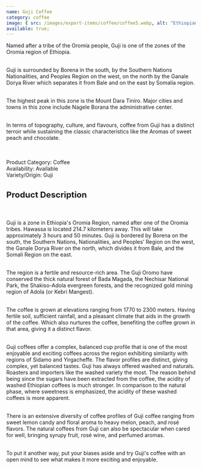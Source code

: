 ```yaml
---
name: Guji Coffee
category: coffee
image: { src: /images/export-items/coffee/coffee5.webp, alt: "Ethiopian coffee" }
available: true;
---
```


<div class="description-brief">
  <p>
Named after a tribe of the Oromia people, Guji is one of the zones of the Oromia region of Ethiopia.<br><br>

Guji is surrounded by Borena in the south, by the Southern Nations Nationalities, and Peoples Region on the west, on the north by the Ganale Dorya River which separates it from Bale and on the east by Somalia region.<br><br>

The highest peak in this zone is the Mount Dara Tiniro. Major cities and towns in this zone include Nagele Borana the administrative center. <br><br>

In terms of topography, culture, and flavours, coffee from Guji has a distinct terroir while sustaining the classic characteristics like the Aromas of sweet peach and chocolate.

<br/><br/>
<span class="fw-semi-bold-200">Product Category</span>: Coffee<br/>
<span class="fw-semi-bold-200">Availability</span>: Available<br/>
<span class="fw-semi-bold-200">Variety/Origin</span>: Guji<br/>

  </p>

</div>

<div class="description-detail">
  <h3 class="fw-semi-bold-200" style="font-size: 22px">Product Description</h3>
  <br/>
  <p> 
Guji is a zone in Ethiopia's Oromia Region, named after one of the Oromia tribes. Hawassa is located 214.7 kilometers away. This will take approximately 3 hours and 50 minutes. Guji is bordered by Borena on the south, the Southern Nations, Nationalities, and Peoples’ Region on the west, the Ganale Dorya River on the north, which divides it from Bale, and the Somali Region on the east.<br><br>

The region is a fertile and resource-rich area. The Guji Oromo have conserved the thick natural forest of Bada Magada, the Nechisar National Park, the Shakiso-Adola evergreen forests, and the recognized gold mining region of Adola (or Kebri Mangest).<br><br>

The coffee is grown at elevations ranging from 1770 to 2300 meters. Having fertile soil, sufficient rainfall, and a pleasant climate that aids in the growth of the coffee. Which also nurtures the coffee, benefiting the coffee grown in that area, giving it a distinct flavor.<br><br>

Guji coffees offer a complex, balanced cup profile that is one of the most enjoyable and exciting coffees across the region exhibiting similarity with regions of Sidamo and Yirgacheffe. The flavor profiles are distinct, giving complex, yet balanced tastes. Guji has always offered washed and naturals. Roasters and importers like the washed variety the most. The reason behind being since the sugars have been extracted from the coffee, the acidity of washed Ethiopian coffees is much stronger. In comparison to the natural phase, where sweetness is emphasized, the acidity of these washed coffees is more apparent.<br><br>

There is an extensive diversity of coffee profiles of Guji coffee ranging from sweet lemon candy and floral aroma to heavy melon, peach, and rosé flavors. The natural coffees from Guji can also be spectacular when cared for well, bringing syrupy fruit, rosé wine, and perfumed aromas.<br><br>

To put it another way, put your biases aside and try Guji's coffee with an open mind to see what makes it more exciting and enjoyable.

  </p>
</div>
